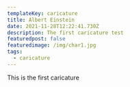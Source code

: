 ```yaml
---
templateKey: caricature
title: Albert Einstein
date: 2021-11-28T12:22:41.730Z
description: The first caricature test
featuredpost: false
featuredimage: /img/char1.jpg
tags:
  - caricature
---
```


This is the first caricature